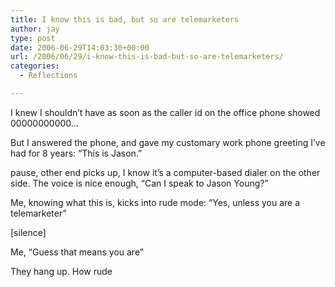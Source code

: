 ```yaml
---
title: I know this is bad, but so are telemarketers
author: jay
type: post
date: 2006-06-29T14:03:30+00:00
url: /2006/06/29/i-know-this-is-bad-but-so-are-telemarketers/
categories:
  - Reflections

---
```

I knew I shouldn’t have as soon as the caller id on the office phone showed 00000000000…

But I answered the phone, and gave my customary work phone greeting I’ve had for 8 years: “This is Jason.”

pause, other end picks up, I know it’s a computer-based dialer on the other side. The voice is nice enough, “Can I speak to Jason Young?”

Me, knowing what this is, kicks into rude mode: “Yes, unless you are a telemarketer”

[silence]

Me, “Guess that means you are”

They hang up. How rude